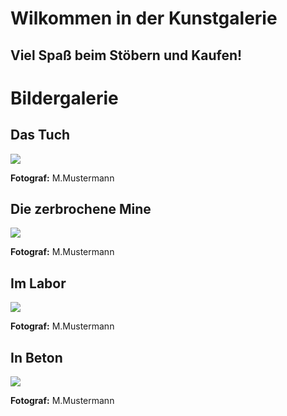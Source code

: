 <!DOCTYPE html>

<html lang="de">

<head>
<meta charset="utf-8">
<h1>Wilkommen in der Kunstgalerie</h1>
<h2>Viel Spaß beim Stöbern und Kaufen!</h2>
</head>

<body>
<h1>Bildergalerie</h1>

<h2>Das Tuch</h2>
<img src="foto1.jpg">
<p><b>Fotograf:</b> M.Mustermann</p>

<h2>Die zerbrochene Mine</h2>
<img src="foto2.jpg">
<p><b>Fotograf:</b> M.Mustermann</p>

<h2>Im Labor</h2>
<img src="foto3.jpg">
<p><b>Fotograf:</b> M.Mustermann</p>

<h2>In Beton</h2>
<img src="foto4.jpg">
<p><b>Fotograf:</b> M.Mustermann</p>